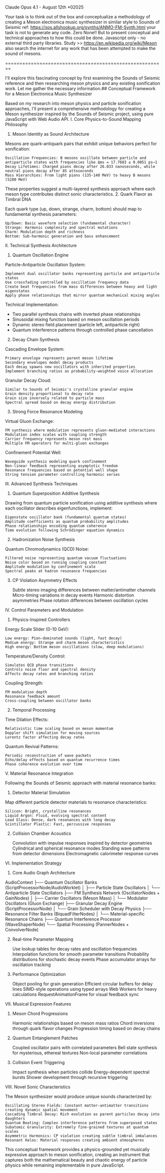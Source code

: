 Claude Opus 4.1 - August 12th *02025

Your task is to think out of the box and conceptualize a methodology of creating a Meson electronica music synthesizer in similar style to Sounds of Seismic ref: https://sos.allshookup.org/synths/ANMO-FM-Synth.html your task is not to generate any code. Zero None!! But to present conceptual and technical approaches to how this could be done. Javascript only - no external third party libraries. Study >> https://en.wikipedia.org/wiki/Meson also search the internet for any work that has been attempted to make the sound of mesons.

========================================================

I'll explore this fascinating concept by first examining the Sounds of Seismic reference and then researching meson physics and any existing sonification work. Let me gather the necessary information.## Conceptual Framework for a Meson Electronica Music Synthesizer

Based on my research into meson physics and particle sonification approaches, I'll present a comprehensive methodology for creating a Meson synthesizer inspired by the Sounds of Seismic project, using pure JavaScript with Web Audio API.
I. Core Physics-to-Sound Mapping Philosophy
1. Meson Identity as Sound Architecture

Mesons are quark-antiquark pairs that exhibit unique behaviors perfect for sonification:

    Oscillation Frequencies: B mesons oscillate between particle and antiparticle states with frequencies like Δms = 17.7683 ± 0.0051 ps−1
    Decay Lifetimes: Charged pions decay after 26.033 nanoseconds, while neutral pions decay after 85 attoseconds
    Mass Hierarchies: From light pions (135-140 MeV) to heavy B mesons (5280 MeV)

These properties suggest a multi-layered synthesis approach where each meson type contributes distinct sonic characteristics.
2. Quark Flavor as Timbral DNA

Each quark type (up, down, strange, charm, bottom) should map to fundamental synthesis parameters:

    Up/Down: Basic waveform selection (fundamental character)
    Strange: Harmonic complexity and spectral mutations
    Charm: Modulation depth and richness
    Bottom: Sub-harmonic generation and bass enhancement

II. Technical Synthesis Architecture
1. Quantum Oscillation Engine

Particle-Antiparticle Oscillation System:

    Implement dual oscillator banks representing particle and antiparticle states
    Use crossfading controlled by oscillation frequency data
    Create beat frequencies from mass differences between heavy and light eigenstates
    Apply phase relationships that mirror quantum mechanical mixing angles

Technical Implementation:

- Two parallel synthesis chains with inverted phase relationships
- Sinusoidal mixing function based on meson oscillation periods
- Dynamic stereo field placement (particle left, antiparticle right)
- Quantum interference patterns through controlled phase cancellation

2. Decay Chain Synthesis

Cascading Envelope System:

    Primary envelope represents parent meson lifetime
    Secondary envelopes model decay products
    Each decay spawns new oscillators with inherited properties
    Implement branching ratios as probability-weighted voice allocation

Granular Decay Cloud:

    Similar to Sounds of Seismic's crystalline granular engine
    Grain density proportional to decay rate
    Grain size inversely related to particle mass
    Spectral spread based on decay energy distribution

3. Strong Force Resonance Modeling

Virtual Gluon Exchange:

    FM synthesis where modulation represents gluon-mediated interactions
    Modulation index scales with coupling strength
    Carrier frequency represents meson rest mass
    Multiple FM operators for multi-gluon exchanges

Confinement Potential Well:

    Waveguide synthesis modeling quark confinement
    Non-linear feedback representing asymptotic freedom
    Resonance frequencies based on potential well shape
    String tension parameter controlling harmonic series

III. Advanced Synthesis Techniques
1. Quantum Superposition Additive Synthesis

Drawing from quantum particle sonification using additive synthesis where each oscillator describes eigenfunctions, implement:

    Eigenstate oscillator bank (fundamental quantum states)
    Amplitude coefficients as quantum probability amplitudes
    Phase relationships encoding quantum coherence
    Time evolution following Schrödinger equation dynamics

2. Hadronization Noise Synthesis

Quantum Chromodynamics (QCD) Noise:

    Filtered noise representing quantum vacuum fluctuations
    Noise color based on running coupling constant
    Amplitude modulation by confinement scale
    Spectral peaks at hadron resonance frequencies

3. CP Violation Asymmetry Effects

    Subtle stereo imaging differences between matter/antimatter channels
    Micro-timing variations in decay events
    Harmonic distortion asymmetries
    Phase rotation differences between oscillation cycles

IV. Control Parameters and Modulation
1. Physics-Inspired Controllers

Energy Scale Slider (0-10 GeV):

    Low energy: Pion-dominated sounds (light, fast decay)
    Medium energy: Strange and charm meson characteristics
    High energy: Bottom meson oscillations (slow, deep modulations)

Temperature/Density Control:

    Simulates QCD phase transitions
    Controls noise floor and spectral density
    Affects decay rates and branching ratios

Coupling Strength:

    FM modulation depth
    Resonance feedback amount
    Cross-coupling between oscillator banks

2. Temporal Processing

Time Dilation Effects:

    Relativistic time scaling based on meson momentum
    Doppler shift simulation for moving sources
    Lorentz factor affecting decay rates

Quantum Revival Patterns:

    Periodic reconstruction of wave packets
    Echo/delay effects based on quantum recurrence times
    Phase coherence evolution over time

V. Material Resonance Integration

Following the Sounds of Seismic approach with material resonance banks:
1. Detector Material Simulation

Map different particle detector materials to resonance characteristics:

    Silicon: Bright, crystalline resonances
    Liquid Argon: Fluid, evolving spectral content
    Lead Glass: Dense, dark resonances with long decay
    Scintillator Plastic: Fast, percussive responses

2. Collision Chamber Acoustics

    Convolution with impulse responses inspired by detector geometries
    Cylindrical and spherical resonance modes
    Standing wave patterns from detector dimensions
    Electromagnetic calorimeter response curves

VI. Implementation Strategy
1. Core Audio Graph Architecture

AudioContext
├── Quantum Oscillator Banks (ScriptProcessorNode/AudioWorklet)
│   ├── Particle State Oscillators
│   └── Antiparticle State Oscillators
├── FM Synthesis Network (OscillatorNodes + GainNodes)
│   ├── Carrier Oscillators (Meson Mass)
│   └── Modulator Oscillators (Gluon Exchange)
├── Granular Decay Engine (ScriptProcessorNode)
│   └── Grain Scheduler with Decay Physics
├── Resonance Filter Banks (BiquadFilterNodes)
│   └── Material-specific Resonance Chains
├── Quantum Interference Processor (WaveShaperNode)
└── Spatial Processing (PannerNodes + ConvolverNode)

2. Real-time Parameter Mapping

    Use lookup tables for decay rates and oscillation frequencies
    Interpolation functions for smooth parameter transitions
    Probability distributions for stochastic decay events
    Phase accumulator arrays for oscillation tracking

3. Performance Optimization

    Object pooling for grain generation
    Efficient circular buffers for delay lines
    SIMD-style operations using typed arrays
    Web Workers for heavy calculations
    RequestAnimationFrame for visual feedback sync

VII. Musical Expression Features
1. Meson Chord Progressions

    Harmonic relationships based on meson mass ratios
    Chord inversions through quark flavor changes
    Progression timing based on decay chains

2. Quantum Entanglement Patches

    Coupled oscillator pairs with correlated parameters
    Bell state synthesis for mysterious, ethereal textures
    Non-local parameter correlations

3. Collision Event Triggering

    Impact synthesis when particles collide
    Energy-dependent spectral bursts
    Shower development through recursive triggering

VIII. Novel Sonic Characteristics

The Meson synthesizer would produce unique sounds characterized by:

    Oscillating Stereo Fields: Constant matter-antimatter transitions creating dynamic spatial movement
    Cascading Timbral Decay: Rich evolution as parent particles decay into daughters
    Quantum Beating: Complex interference patterns from superposed states
    Subatomic Granularity: Extremely fine-grained textures at quantum scales
    Asymmetric Harmonics: CP violation creating subtle timbral imbalances
    Resonant Halos: Material responses creating ambient atmospheres

This conceptual framework provides a physics-grounded yet musically expressive approach to meson sonification, creating an instrument that captures both the mathematical beauty and chaotic energy of particle physics while remaining implementable in pure JavaScript.
